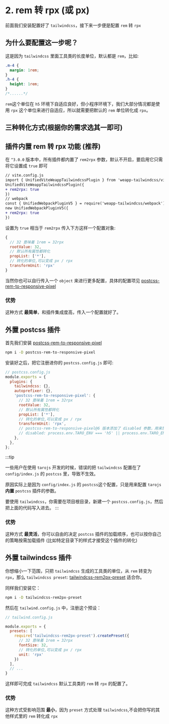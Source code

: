 # 2. rem 转 rpx (或 px)

前面我们安装配置好了 `tailwindcss`，接下来一步便是配置 `rem` 转 `rpx`

## 为什么要配置这一步呢？

这是因为 `tailwindcss` 里面工具类的长度单位，默认都是 `rem`，比如:

```css
.m-4 {
  margin: 1rem;
}
.h-4 {
  height: 1rem; 
}
/*......*/
```

`rem`这个单位在 `h5` 环境下自适应良好，但小程序环境下，我们大部分情况都是使用 `rpx` 这个单位来进行自适应，所以就需要把默认的 `rem` 单位转化成 `rpx`。

## 三种转化方式(根据你的需求选其一即可)

## 插件内置 rem 转 rpx 功能 (推荐)

在 `^3.0.0` 版本中，所有插件都内置了 `rem2rpx` 参数，默认不开启，要启用它只需将它设置成 `true` 即可

```diff
// vite.config.js
import { UnifiedViteWeappTailwindcssPlugin } from 'weapp-tailwindcss/vite'
UnifiedViteWeappTailwindcssPlugin({
+ rem2rpx: true
})
// webpack
const { UnifiedWebpackPluginV5 } = require('weapp-tailwindcss/webpack')
new UnifiedWebpackPluginV5({
+ rem2rpx: true
})
```

设置为 `true` 相当于 `rem2rpx` 传入下方这样一个配置对象:

```js
{
  // 32 意味着 1rem = 32rpx
  rootValue: 32,
  // 默认所有属性都转化
  propList: ['*'],
  // 转化的单位,可以变成 px / rpx
  transformUnit: 'rpx'
}
```

当然你也可以自行传入一个 `object` 来进行更多配置，具体的配置项见 [postcss-rem-to-responsive-pixel](https://www.npmjs.com/package/postcss-rem-to-responsive-pixel)

### 优势

这种方式 **最简单**，和插件集成度高，传入一个配置就好了。

## 外置 postcss 插件

<!-- 假如你想要把项目里，所有的 `rem` 都转化成 `rpx`，那么 `postcss plugin`: [postcss-rem-to-responsive-pixel](https://www.npmjs.com/package/postcss-rem-to-responsive-pixel) 适合你。 -->

<!-- 推荐第一种转化方式，这会把项目里所有你编写的，或者引入的第三方控件里的 `rem` 单位，全部转化为 `rpx`，同时这个包也提供了各种配置项，帮助你进行更加细致的操作。 -->

首先我们安装 [postcss-rem-to-responsive-pixel](https://www.npmjs.com/package/postcss-rem-to-responsive-pixel)

```bash
npm i -D postcss-rem-to-responsive-pixel
```

安装好之后，把它注册进你的 `postcss.config.js` 即可:

```js
// postcss.config.js
module.exports = {
  plugins: {
    tailwindcss: {},
    autoprefixer: {},
    'postcss-rem-to-responsive-pixel': {
      // 32 意味着 1rem = 32rpx
      rootValue: 32,
      // 默认所有属性都转化
      propList: ['*'],
      // 转化的单位,可以变成 px / rpx
      transformUnit: 'rpx',
      // postcss-rem-to-responsive-pixel@6 版本添加了 disabled 参数，用来禁止插件的转化
      // disabled: process.env.TARO_ENV === 'h5' || process.env.TARO_ENV === 'rn'
    },
  },
};
```

:::tip

一些用户在使用 `tarojs` 开发的时候，错误的把 `tailwindcss` 配置在了 `config/index.js` 的 `postcss` 里，导致不生效。

原因实际上是因为 `config/index.js` 的 `postcss`这个配置，只是用来配置 `tarojs` **内置** `postcss` 插件的参数。

要使用 `tailwindcss`，你需要在项目根目录，新建一个 `postcss.config.js`，然后把上面的代码写入进去。
:::

### 优势

这种方式 **最灵活**，你可以自由的决定 `postcss` 插件的加载顺序，也可以按你自己的策略按需加载插件 (比如特定目录下的样式才接受这个插件的转化)

## 外置 tailwindcss 插件

你想缩小一下范围，只把 `tailwindcss` 生成的工具类的单位，从 `rem` 转变为 `rpx`，那么 `tailwindcss preset`: [tailwindcss-rem2px-preset](https://www.npmjs.com/package/tailwindcss-rem2px-preset) 适合你。

同样我们安装它：

```bash
npm i -D tailwindcss-rem2px-preset
```

然后在 `tailwind.config.js` 中，注册这个预设：

```js
// tailwind.config.js

module.exports = {
  presets: [
    require('tailwindcss-rem2px-preset').createPreset({
      // 32 意味着 1rem = 32rpx
      fontSize: 32,
      // 转化的单位,可以变成 px / rpx
      unit: 'rpx'
    })
  ],
  // ...
}
```

这样即可完成 `tailwindcss` 默认工具类的 `rem` 转 `rpx` 的配置了。

### 优势

这种方式受影响范围 **最小**，因为 `preset` 方式处理 `tailwindcss`,不会把你写的其他样式里的 `rem` 转化成 `rpx`
